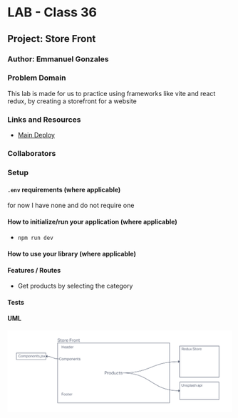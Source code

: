 # LAB - Class 36

## Project: Store Front

### Author: Emmanuel Gonzales

### Problem Domain  

This lab is made for us to practice using frameworks like vite and react redux, by creating a storefront for a website

### Links and Resources

- [Main Deploy](https://codesandbox.io/p/github/Emmanuel-Gonzales/storefront/main?layout=%257B%2522sidebarPanel%2522%253A%2522EXPLORER%2522%252C%2522rootPanelGroup%2522%253A%257B%2522direction%2522%253A%2522horizontal%2522%252C%2522contentType%2522%253A%2522UNKNOWN%2522%252C%2522type%2522%253A%2522PANEL_GROUP%2522%252C%2522id%2522%253A%2522ROOT_LAYOUT%2522%252C%2522panels%2522%253A%255B%257B%2522type%2522%253A%2522PANEL_GROUP%2522%252C%2522contentType%2522%253A%2522UNKNOWN%2522%252C%2522direction%2522%253A%2522vertical%2522%252C%2522id%2522%253A%2522clk68w72h000g356pqrh5sfsg%2522%252C%2522sizes%2522%253A%255B70%252C30%255D%252C%2522panels%2522%253A%255B%257B%2522type%2522%253A%2522PANEL_GROUP%2522%252C%2522contentType%2522%253A%2522EDITOR%2522%252C%2522direction%2522%253A%2522horizontal%2522%252C%2522id%2522%253A%2522EDITOR%2522%252C%2522panels%2522%253A%255B%257B%2522type%2522%253A%2522PANEL%2522%252C%2522contentType%2522%253A%2522EDITOR%2522%252C%2522id%2522%253A%2522clk68w72h000b356pxoo5ydu6%2522%257D%255D%252C%2522sizes%2522%253A%255B100%255D%257D%252C%257B%2522type%2522%253A%2522PANEL_GROUP%2522%252C%2522contentType%2522%253A%2522SHELLS%2522%252C%2522direction%2522%253A%2522horizontal%2522%252C%2522id%2522%253A%2522SHELLS%2522%252C%2522panels%2522%253A%255B%257B%2522type%2522%253A%2522PANEL%2522%252C%2522contentType%2522%253A%2522SHELLS%2522%252C%2522id%2522%253A%2522clk68w72h000f356pmserw0x9%2522%257D%255D%252C%2522sizes%2522%253A%255B100%255D%257D%255D%257D%252C%257B%2522type%2522%253A%2522PANEL_GROUP%2522%252C%2522contentType%2522%253A%2522DEVTOOLS%2522%252C%2522direction%2522%253A%2522vertical%2522%252C%2522id%2522%253A%2522DEVTOOLS%2522%252C%2522panels%2522%253A%255B%257B%2522type%2522%253A%2522PANEL%2522%252C%2522contentType%2522%253A%2522DEVTOOLS%2522%252C%2522id%2522%253A%2522clk68w72h000d356p1s01gkel%2522%257D%255D%252C%2522sizes%2522%253A%255B100%255D%257D%255D%252C%2522sizes%2522%253A%255B50%252C50%255D%257D%252C%2522tabbedPanels%2522%253A%257B%2522clk68w72h000b356pxoo5ydu6%2522%253A%257B%2522tabs%2522%253A%255B%257B%2522id%2522%253A%2522clk68w72h000a356ppbh94b2d%2522%252C%2522mode%2522%253A%2522permanent%2522%252C%2522type%2522%253A%2522FILE%2522%252C%2522filepath%2522%253A%2522%252FREADME.md%2522%257D%255D%252C%2522id%2522%253A%2522clk68w72h000b356pxoo5ydu6%2522%252C%2522activeTabId%2522%253A%2522clk68w72h000a356ppbh94b2d%2522%257D%252C%2522clk68w72h000d356p1s01gkel%2522%253A%257B%2522id%2522%253A%2522clk68w72h000d356p1s01gkel%2522%252C%2522activeTabId%2522%253A%2522clk68wmd4013h356pureb8h8y%2522%252C%2522tabs%2522%253A%255B%257B%2522type%2522%253A%2522TASK_PORT%2522%252C%2522taskId%2522%253A%2522dev%2522%252C%2522port%2522%253A5173%252C%2522id%2522%253A%2522clk68wmd4013h356pureb8h8y%2522%252C%2522mode%2522%253A%2522permanent%2522%252C%2522path%2522%253A%2522%252F%2522%257D%255D%257D%252C%2522clk68w72h000f356pmserw0x9%2522%253A%257B%2522id%2522%253A%2522clk68w72h000f356pmserw0x9%2522%252C%2522activeTabId%2522%253A%2522clk68wjur00s2356p8kldxwvc%2522%252C%2522tabs%2522%253A%255B%257B%2522id%2522%253A%2522clk68w72h000e356pfgot3gbk%2522%252C%2522mode%2522%253A%2522permanent%2522%252C%2522type%2522%253A%2522TERMINAL%2522%252C%2522shellId%2522%253A%2522clk68w77y001agzf1frkk9z15%2522%257D%252C%257B%2522type%2522%253A%2522TASK_LOG%2522%252C%2522taskId%2522%253A%2522dev%2522%252C%2522id%2522%253A%2522clk68wjur00s2356p8kldxwvc%2522%252C%2522mode%2522%253A%2522permanent%2522%257D%255D%257D%257D%252C%2522showDevtools%2522%253Atrue%252C%2522showShells%2522%253Atrue%252C%2522showSidebar%2522%253Atrue%252C%2522sidebarPanelSize%2522%253A15%257D)

### Collaborators

### Setup

#### `.env` requirements (where applicable)

for now I have none and do not require one

#### How to initialize/run your application (where applicable)

- `npm run dev`

#### How to use your library (where applicable)

#### Features / Routes

- Get products by selecting the category

#### Tests

#### UML

![Lab 36 UML](/src/assets/uml-36.png)